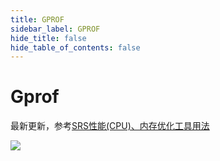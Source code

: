 ```yaml
---
title: GPROF
sidebar_label: GPROF
hide_title: false
hide_table_of_contents: false
---
```


# Gprof

最新更新，参考[SRS性能(CPU)、内存优化工具用法](https://www.jianshu.com/p/6d4a89359352)

![](https://ossrs.net/gif/v1/sls.gif?site=ossrs.io&path=/lts/doc/zh/v4/gprof)


